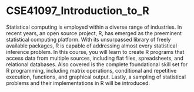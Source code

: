 # CSE41097_Introduction_to_R
Statistical computing is employed within a diverse range of industries. In recent years, an open source project, R, has emerged as the preeminent statistical computing platform. With its unsurpassed library of freely available packages, R is capable of addressing almost every statistical inference problem. In this course, you will learn to create R programs that access data from multiple sources, including flat files, spreadsheets, and relational databases. Also covered is the complete foundational skill set for R programming, including matrix operations, conditional and repetitive execution, functions, and graphical output. Lastly, a sampling of statistical problems and their implementations in R will be introduced. 
